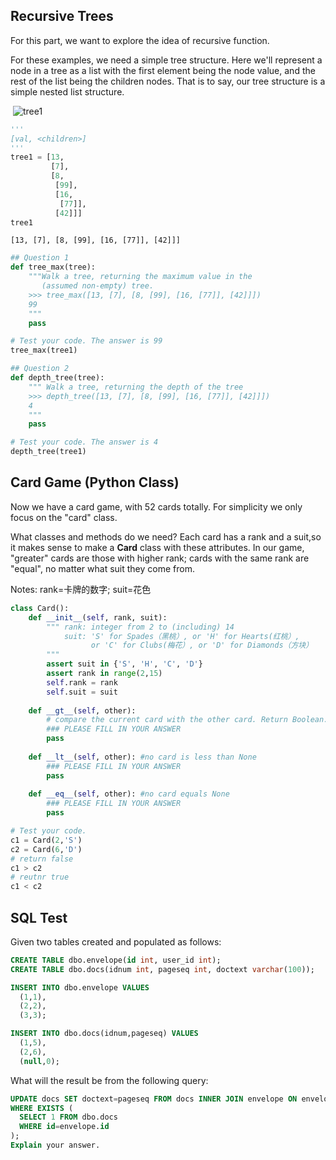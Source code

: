 ## Recursive Trees

For this part, we want to explore the idea of recursive function.

For these examples, we need a simple tree structure. Here we'll represent a node in a tree as a list with the first element being the node value, and the rest of the list being the children nodes.
That is to say, our tree structure is a simple nested list structure.

​	![tree1](C:\Computer\Document\HARVARD_GSD\Courses\20Spring\6009\tutorial\tut03\tut03\resources\tree1.png)


```python
'''
[val, <children>]
'''
tree1 = [13,
         [7],
         [8, 
          [99],
          [16, 
           [77]],
          [42]]]
tree1
```




    [13, [7], [8, [99], [16, [77]], [42]]]

```python
## Question 1
def tree_max(tree):
    """Walk a tree, returning the maximum value in the 
       (assumed non-empty) tree.
    >>> tree_max([13, [7], [8, [99], [16, [77]], [42]]])
    99    
    """
    pass

```


```python
# Test your code. The answer is 99
tree_max(tree1)

```

```python
## Question 2
def depth_tree(tree):
    """ Walk a tree, returning the depth of the tree
    >>> depth_tree([13, [7], [8, [99], [16, [77]], [42]]])
    4
    """
    pass
```


```python
# Test your code. The answer is 4
depth_tree(tree1)
```

## Card Game (Python Class)

Now we have a card game, with 52 cards totally. For simplicity we only focus on the "card" class.

What classes and methods do we need? Each card has a rank and a suit,so it makes sense to make a **Card** class with these attributes. In our game, "greater" cards are those with higher rank; cards with the same rank are "equal", no matter what suit they come from.

Notes:
rank=卡牌的数字; 
suit=花色


```python
class Card():
    def __init__(self, rank, suit):
        """ rank: integer from 2 to (including) 14
            suit: 'S' for Spades（黑桃）, or 'H' for Hearts(红桃）, 
                  or 'C' for Clubs(梅花）, or 'D' for Diamonds（方块）
        """
        assert suit in {'S', 'H', 'C', 'D'}
        assert rank in range(2,15)
        self.rank = rank
        self.suit = suit
    
    def __gt__(self, other): 
        # compare the current card with the other card. Return Boolean. Higher rank means bigger; other might be None
        ### PLEASE FILL IN YOUR ANSWER
        pass
    
    def __lt__(self, other): #no card is less than None
        ### PLEASE FILL IN YOUR ANSWER
        pass
    
    def __eq__(self, other): #no card equals None
        ### PLEASE FILL IN YOUR ANSWER
        pass
```


```python
# Test your code.
c1 = Card(2,'S')
c2 = Card(6,'D')
# return false
c1 > c2
# reutnr true
c1 < c2
```


## SQL Test
Given two tables created and populated as follows:

```sql
CREATE TABLE dbo.envelope(id int, user_id int);
CREATE TABLE dbo.docs(idnum int, pageseq int, doctext varchar(100));

INSERT INTO dbo.envelope VALUES
  (1,1),
  (2,2),
  (3,3);

INSERT INTO dbo.docs(idnum,pageseq) VALUES
  (1,5),
  (2,6),
  (null,0);
```
What will the result be from the following query:
```sql
UPDATE docs SET doctext=pageseq FROM docs INNER JOIN envelope ON envelope.id=docs.idnum
WHERE EXISTS (
  SELECT 1 FROM dbo.docs
  WHERE id=envelope.id
);
Explain your answer.
```
